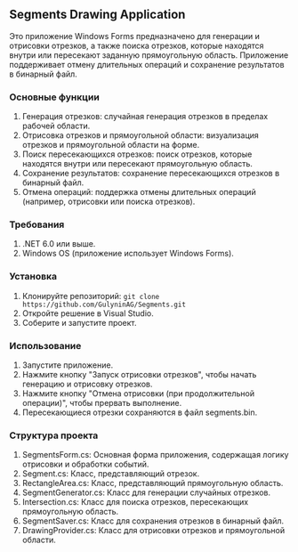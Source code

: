 <h2>Segments Drawing Application</h2>
<p>Это приложение Windows Forms предназначено для генерации и отрисовки отрезков, а также поиска отрезков, которые находятся внутри или пересекают заданную прямоугольную область. Приложение поддерживает отмену длительных операций и сохранение результатов в бинарный файл.</p>
<h3>Основные функции</h3>
<ol>
<li>Генерация отрезков: случайная генерация отрезков в пределах рабочей области.</li>
<li>Отрисовка отрезков и прямоугольной области: визуализация отрезков и прямоугольной области на форме.</li>
<li>Поиск пересекающихся отрезков: поиск отрезков, которые находятся внутри или пересекают прямоугольную область.</li>
<li>Сохранение результатов: сохранение пересекающихся отрезков в бинарный файл.</li>
<li>Отмена операций: поддержка отмены длительных операций (например, отрисовки или поиска отрезков).</li>
</ol>
<h3>Требования</h3>
<ol>
<li>.NET 6.0 или выше.</li>
<li>Windows OS (приложение использует Windows Forms).</li>
</ol>
<h3>Установка</h3>
<ol>
<li>Клонируйте репозиторий:
<code>git clone https://github.com/GulyninAG/Segments.git</code></li>
<li>Откройте решение в Visual Studio.</li>
<li>Соберите и запустите проект.</li>
</ol>
<h3>Использование</h3>
<ol>
<li>Запустите приложение.</li>
<li>Нажмите кнопку "Запуск отрисовки отрезков", чтобы начать генерацию и отрисовку отрезков.</li>
<li>Нажмите кнопку "Отмена отрисовки (при продолжительной операции)", чтобы прервать выполнение.</li>
<li>Пересекающиеся отрезки сохраняются в файл segments.bin.</li>
</ol>
<h3>Структура проекта</h3>
<ol>
<li>SegmentsForm.cs: Основная форма приложения, содержащая логику отрисовки и обработки событий.</li>
<li>Segment.cs: Класс, представляющий отрезок.</li>
<li>RectangleArea.cs: Класс, представляющий прямоугольную область.</li>
<li>SegmentGenerator.cs: Класс для генерации случайных отрезков.</li>
<li>Intersection.cs: Класс для поиска отрезков, пересекающих прямоугольную область.</li>
<li>SegmentSaver.cs: Класс для сохранения отрезков в бинарный файл.</li>
<li>DrawingProvider.cs: Класс для отрисовки отрезков и прямоугольной области.</li>
</ol>
